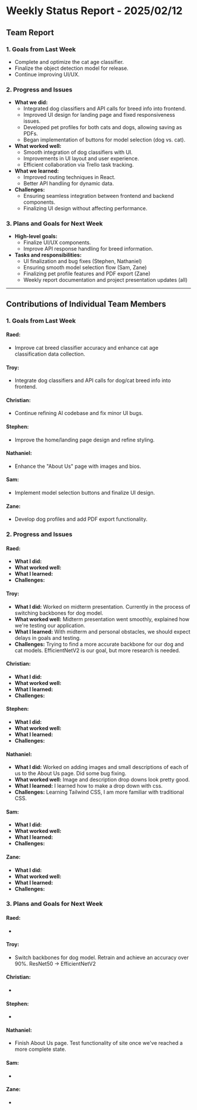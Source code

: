 # Weekly Status Report - 2025/02/12

## Team Report

### 1. Goals from Last Week
- Complete and optimize the cat age classifier.
- Finalize the object detection model for release.
- Continue improving UI/UX.

### 2. Progress and Issues
- **What we did:**
  - Integrated dog classifiers and API calls for breed info into frontend.
  - Improved UI design for landing page and fixed responsiveness issues.
  - Developed pet profiles for both cats and dogs, allowing saving as PDFs.
  - Began implementation of buttons for model selection (dog vs. cat).
- **What worked well:**
  - Smooth integration of dog classifiers with UI.
  - Improvements in UI layout and user experience.
  - Efficient collaboration via Trello task tracking.
- **What we learned:**
  - Improved routing techniques in React.
  - Better API handling for dynamic data.
- **Challenges:**
  - Ensuring seamless integration between frontend and backend components.
  - Finalizing UI design without affecting performance.

### 3. Plans and Goals for Next Week
- **High-level goals:**
  - Finalize UI/UX components.
  - Improve API response handling for breed information.
- **Tasks and responsibilities:**
  - UI finalization and bug fixes (Stephen, Nathaniel)
  - Ensuring smooth model selection flow (Sam, Zane)
  - Finalizing pet profile features and PDF export (Zane)
  - Weekly report documentation and project presentation updates (all)

---

## Contributions of Individual Team Members

### 1. Goals from Last Week

#### Raed:
- Improve cat breed classifier accuracy and enhance cat age classification data collection.

#### Troy:
- Integrate dog classifiers and API calls for dog/cat breed info into frontend.

#### Christian:
- Continue refining AI codebase and fix minor UI bugs.

#### Stephen:
- Improve the home/landing page design and refine styling.

#### Nathaniel:
- Enhance the "About Us" page with images and bios.

#### Sam:
- Implement model selection buttons and finalize UI design.

#### Zane:
- Develop dog profiles and add PDF export functionality.

### 2. Progress and Issues

#### Raed:
- **What I did:** 
- **What worked well:** 
- **What I learned:** 
- **Challenges:** 

#### Troy:
- **What I did:** Worked on midterm presentation. Currently in the process of switching backbones for dog model.
- **What worked well:** Midterm presentation went smoothly, explained how we're testing our application.
- **What I learned:** With midterm and personal obstacles, we should expect delays in goals and testing. 
- **Challenges:** Trying to find a more accurate backbone for our dog and cat models. EfficientNetV2 is our goal, but more research is needed. 

#### Christian:
- **What I did:** 
- **What worked well:** 
- **What I learned:** 
- **Challenges:** 

#### Stephen:
- **What I did:** 
- **What worked well:** 
- **What I learned:** 
- **Challenges:** 

#### Nathaniel:
- **What I did:** Worked on adding images and small descriptions of each of us to the About Us page. Did some bug fixing.
- **What worked well:** Image and description drop downs look pretty good.
- **What I learned:** I learned how to make a drop down with css.
- **Challenges:** Learning Tailwind CSS, I am more familiar with traditional CSS.

#### Sam:
- **What I did:** 
- **What worked well:** 
- **What I learned:** 
- **Challenges:** 

#### Zane:
- **What I did:** 
- **What worked well:** 
- **What I learned:** 
- **Challenges:** 

### 3. Plans and Goals for Next Week

#### Raed:
- 

#### Troy:
- Switch backbones for dog model. Retrain and achieve an accuracy over 90%. ResNet50 -> EfficientNetV2

#### Christian:
- 

#### Stephen:
- 

#### Nathaniel:
- Finish About Us page. Test functionality of site once we've reached a more complete state.

#### Sam:
- 

#### Zane:
- 
